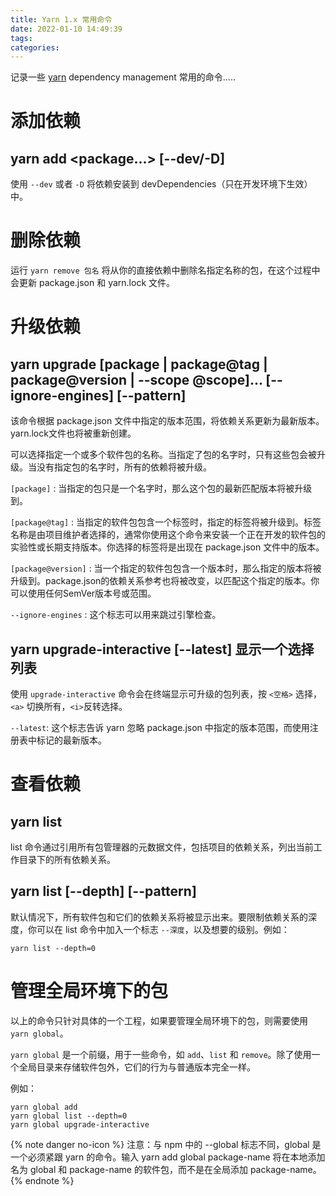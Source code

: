 ```yaml
---
title: Yarn 1.x 常用命令
date: 2022-01-10 14:49:39
tags:
categories:
---
```


记录一些 [yarn](https://classic.yarnpkg.com) dependency management 常用的命令.....

<!--more-->

# 添加依赖

## yarn add <package...> [--dev/-D]

使用 `--dev` 或者 `-D` 将依赖安装到 devDependencies（只在开发环境下生效）中。

# 删除依赖

运行 `yarn remove 包名` 将从你的直接依赖中删除名指定名称的包，在这个过程中会更新 package.json 和 yarn.lock 文件。

# 升级依赖

## yarn upgrade [package | package@tag | package@version | --scope @scope]... [--ignore-engines] [--pattern]

该命令根据 package.json 文件中指定的版本范围，将依赖关系更新为最新版本。yarn.lock文件也将被重新创建。

可以选择指定一个或多个软件包的名称。当指定了包的名字时，只有这些包会被升级。当没有指定包的名字时，所有的依赖将被升级。

`[package]` : 当指定的包只是一个名字时，那么这个包的最新匹配版本将被升级到。

`[package@tag]` : 当指定的软件包包含一个标签时，指定的标签将被升级到。标签名称是由项目维护者选择的，通常你使用这个命令来安装一个正在开发的软件包的实验性或长期支持版本。你选择的标签将是出现在 package.json 文件中的版本。

`[package@version]` : 当一个指定的软件包包含一个版本时，那么指定的版本将被升级到。package.json的依赖关系参考也将被改变，以匹配这个指定的版本。你可以使用任何SemVer版本号或范围。

`--ignore-engines` : 这个标志可以用来跳过引擎检查。

## yarn upgrade-interactive [--latest] 显示一个选择列表

使用 `upgrade-interactive` 命令会在终端显示可升级的包列表，按 `<空格>` 选择，`<a>` 切换所有，`<i>`反转选择。

`--latest`: 这个标志告诉 yarn 忽略 package.json 中指定的版本范围，而使用注册表中标记的最新版本。

# 查看依赖

## yarn list

list 命令通过引用所有包管理器的元数据文件，包括项目的依赖关系，列出当前工作目录下的所有依赖关系。

## yarn list [--depth] [--pattern]

默认情况下，所有软件包和它们的依赖关系将被显示出来。要限制依赖关系的深度，你可以在 list 命令中加入一个标志 `--深度`，以及想要的级别。例如：

```shell
yarn list --depth=0
```

# 管理全局环境下的包

以上的命令只针对具体的一个工程，如果要管理全局环境下的包，则需要使用 `yarn global`。

`yarn global` 是一个前缀，用于一些命令，如 `add`、`list` 和 `remove`。除了使用一个全局目录来存储软件包外，它们的行为与普通版本完全一样。

例如： 
```shell
yarn global add
yarn global list --depth=0
yarn global upgrade-interactive
```

{% note danger no-icon %}
注意：与 npm 中的 --global 标志不同，global 是一个必须紧跟 yarn 的命令。输入 yarn add global package-name 将在本地添加名为 global 和 package-name 的软件包，而不是在全局添加 package-name。
{% endnote %}
